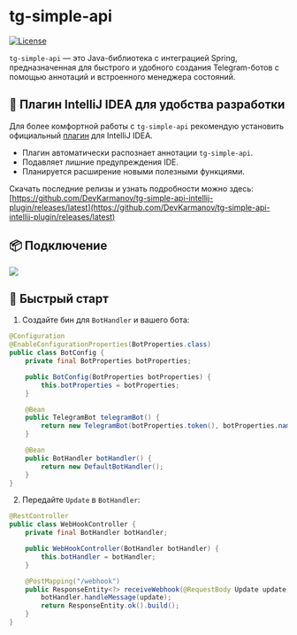 # tg-simple-api

[![License](https://img.shields.io/github/license/DevKarmanov/tg-simple-api-lib)](LICENSE)

`tg-simple-api` — это Java-библиотека с интеграцией Spring, предназначенная для быстрого и удобного создания Telegram-ботов с помощью аннотаций и встроенного менеджера состояний.

## 🧩 Плагин IntelliJ IDEA для удобства разработки

Для более комфортной работы с `tg-simple-api` рекомендую установить официальный [плагин](https://github.com/DevKarmanov/tg-simple-api-intellij-plugin) для IntelliJ IDEA.

- Плагин автоматически распознает аннотации `tg-simple-api`.
- Подавляет лишние предупреждения IDE.
- Планируется расширение новыми полезными функциями.

Скачать последние релизы и узнать подробности можно здесь:  
[https://github.com/DevKarmanov/tg-simple-api-intellij-plugin/releases/latest](https://github.com/DevKarmanov/tg-simple-api-intellij-plugin/releases/latest)


## 📦 Подключение

[![](https://jitpack.io/v/DevKarmanov/tg-simple-api-lib.svg)](https://jitpack.io/#DevKarmanov/tg-simple-api-lib)

## 🚀 Быстрый старт

1. Создайте бин для `BotHandler` и вашего бота:
    

```java
@Configuration
@EnableConfigurationProperties(BotProperties.class)
public class BotConfig {
    private final BotProperties botProperties;

    public BotConfig(BotProperties botProperties) {
        this.botProperties = botProperties;
    }

    @Bean
    public TelegramBot telegramBot() {
        return new TelegramBot(botProperties.token(), botProperties.name(), botProperties.webHookPath());
    }

    @Bean
    public BotHandler botHandler() {
        return new DefaultBotHandler();
    }
}
```

2. Передайте `Update` в `BotHandler`:
    

```java
@RestController
public class WebHookController {
    private final BotHandler botHandler;

    public WebHookController(BotHandler botHandler) {
        this.botHandler = botHandler;
    }

    @PostMapping("/webhook")
    public ResponseEntity<?> receiveWebhook(@RequestBody Update update) {
        botHandler.handleMessage(update);
        return ResponseEntity.ok().build();
    }
}
```

